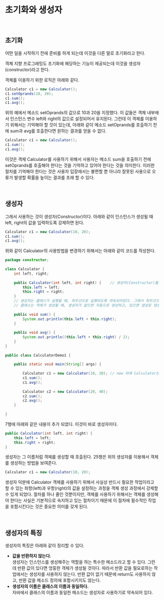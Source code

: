 # 초기화와 생성자

</br>

## 초기화

어떤 일을 시작하기 전에 준비를 하게 되는데 이것을 다른 말로 초기화라고 한다. 

객체 지향 프로그래밍도 초기화에 해당하는 기능이 제공되는데 이것을 생성자(constructor)라고 한다.

객체를 이용하기 위한 로직은 아래와 같다.

``` java
Calculator c1 = new Calculator();
c1.setOprands(10, 20);
c1.sum();       
c1.avg();   
```

위의 예에서 메소드 setOprands의 값으로 10과 20을 지정했다. 이 값들은 객체 내부에서 인스턴스 변수 left와 right의 값으로 설정되어서 유지된다. 그런데 이 객체를 이용하기 위해서는 기억해야 할 것이 있는데, 아래와 같이 메소드 setOprands를 호출하기 전에 sum과 avg를 호출한다면 원하는 결과를 얻을 수 없다.

``` java
Calculator c1 = new Calculator();
c1.sum();       
c1.avg();
```

이것은 객체 Calculator를 사용하기 위해서 사용자는 메소드 sum을 호출하기 전에 setOprands를 호출해야 한다는 것을 기억하고 있어야 한다는 것을 의미한다. 이러한 절차를 기억해야 한다는 것은 사용자 입장에서는 불편할 뿐 아니라 잘못된 사용으로 오류가 발생할 확률을 높이는 결과를 초래 할 수 있다.

</br>

## 생성자

그래서 사용하는 것이 생성자(Constructor)이다. 아래와 같이 인스턴스가 생성될 때 left, right의 값을 입력하도록 강제하면 된다.

``` java
Calculator c1 = new Calculator(10, 20);
c1.sum();
c1.avg();
```

위와 같이 Calculator의 사용방법을 변경하기 위해서는 아래와 같이 코드를 작성한다.

``` java
package constructor;
 
class Calculator {
    int left, right;
 
    public Calculator(int left, int right) {	// 생성자(Constructor)를 생성할 때는 클래스와 동일한 이름으로 메소드를 만들어야 한다.
        this.left = left;
        this.right = right;
    }
    // 생성자는 클래스가 실행될 때, 최우선으로 실행되도록 약속되어있다. 그래서 최우선으로 초기화 작업을 실행해준다.
    // 클래스는 객체가 생성될 때, 생성자가 없으면 자동으로 생성하고, 있으면 생성된 생성자를 실행한다.
    
    public void sum() {
        System.out.println(this.left + this.right);
    }
 
    public void avg() {
        System.out.println((this.left + this.right) / 2);
    }
}
 
public class CalculatorDemo1 {
 
    public static void main(String[] args) {
 
        Calculator c1 = new Calculator(10, 20);	// new 뒤에 Calculator는 클래스가 아닌 생성자를 호출하는 것이다.
        c1.sum();
        c1.avg();
 
        Calculator c2 = new Calculator(20, 40);
        c2.sum();
        c2.avg();
    }
 
}
```

7행에 아래와 같은 내용이 추가 되었다. 이것이 바로 생성자이다.

``` java
public Calculator(int left, int right) {
    this.left = left;
    this.right = right;
}
```

생성자는 그 이름처럼 객체를 생성할 때 호출된다. 25행은 위의 생성자를 이용해서 객체를 생성하는 방법을 보여준다.

``` java
Calculator c1 = new Calculator(10, 20);
```

생성자 덕분에 Calculator 객체를 사용하기 위해서 사실상 반드시 필요한 작업이라고 할 수 있는 좌항(left)과 우항(right)의 값을 설정하는 과정을 객체 생성 과정에서 강제할 수 있게 되었다. 절차를 하나 줄인 것뿐이지만, 객체를 사용하기 위해서는 객체를 생성해야 한다는 사실은 기본적으로 숙지하고 있는 절차이기 때문에 이 절차에 필수적인 작업을 포함시킨다는 것은 중요한 의미를 갖게 된다.

</br>

## 생성자의 특징

생성자의 특징은 아래와 같이 정리할 수 있다.

- **값을 반환하지 않는다.**   
생성자는 인스턴스를 생성해주는 역할을 하는 특수한 메소드라고 할 수 있다. 그런데 반환 값이 있다면 엉뚱한 객체가 생성될 것이다. 따라서 반환 값을 필요로하는 작업에서는 생성자를 사용하지 않는다. 반환 값이 없기 때문에 return도 사용하지 않고, 반환 값을 메소드 정의에 포함시키지도 않는다.
- **생성자의 이름은 클래스의 이름과 동일하다.**   
자바에서 클래스의 이름과 동일한 메소드는 생성자로 사용하기로 약속되어 있다.